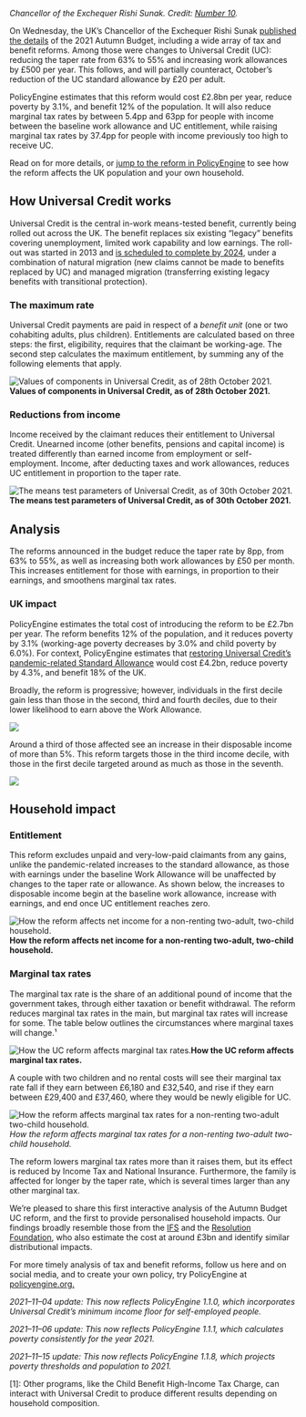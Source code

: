 _Chancellor of the Exchequer Rishi Sunak. Credit: [Number 10](https://www.flickr.com/photos/number10gov/49647526566)._

On Wednesday, the UK’s Chancellor of the Exchequer Rishi Sunak [published the details](https://www.gov.uk/government/topical-events/budget-2021) of the 2021 Autumn Budget, including a wide array of tax and benefit reforms. Among those were changes to Universal Credit (UC): reducing the taper rate from 63% to 55% and increasing work allowances by £500 per year. This follows, and will partially counteract, October’s reduction of the UC standard allowance by £20 per adult.

PolicyEngine estimates that this reform would cost £2.8bn per year, reduce poverty by 3.1%, and benefit 12% of the population. It will also reduce marginal tax rates by between 5.4pp and 63pp for people with income between the baseline work allowance and UC entitlement, while raising marginal tax rates by 37.4pp for people with income previously too high to receive UC.

Read on for more details, or [jump to the reform in PolicyEngine](https://policyengine.org/uk/population-impact?UC_reduction_rate=55&UC_work_allowance_with_housing=335&UC_work_allowance_without_housing=557&policy_date=20211101) to see how the reform affects the UK population and your own household.

## How Universal Credit works

Universal Credit is the central in-work means-tested benefit, currently being rolled out across the UK. The benefit replaces six existing “legacy” benefits covering unemployment, limited work capability and low earnings. The roll-out was started in 2013 and [is scheduled to complete by 2024](https://www.bbc.co.uk/news/uk-51318730), under a combination of natural migration (new claims cannot be made to benefits replaced by UC) and managed migration (transferring existing legacy benefits with transitional protection).

### The maximum rate

Universal Credit payments are paid in respect of a _benefit unit_ (one or two cohabiting adults, plus children). Entitlements are calculated based on three steps: the first, eligibility, requires that the claimant be working-age. The second step calculates the maximum entitlement, by summing any of the following elements that apply.

![*Values of components in Universal Credit, as of 28th October 2021.*](https://cdn-images-1.medium.com/max/2000/1*E5Gdno7MfZgBf6pIQsQVuQ.png)**Values of components in Universal Credit, as of 28th October 2021.**

### Reductions from income

Income received by the claimant reduces their entitlement to Universal Credit. Unearned income (other benefits, pensions and capital income) is treated differently than earned income from employment or self-employment. Income, after deducting taxes and work allowances, reduces UC entitlement in proportion to the taper rate.

![*The means test parameters of Universal Credit, as of 30th October 2021.*](https://cdn-images-1.medium.com/max/2000/1*yLCGkbJixG94IplxwCr0lA.png)**The means test parameters of Universal Credit, as of 30th October 2021.**

## Analysis

The reforms announced in the budget reduce the taper rate by 8pp, from 63% to 55%, as well as increasing both work allowances by £50 per month. This increases entitlement for those with earnings, in proportion to their earnings, and smoothens marginal tax rates.

### UK impact

PolicyEngine estimates the total cost of introducing the reform to be £2.7bn per year. The reform benefits 12% of the population, and it reduces poverty by 3.1% (working-age poverty decreases by 3.0% and child poverty by 6.0%). For context, PolicyEngine estimates that [restoring Universal Credit’s pandemic-related Standard Allowance](https://policyengine.org/uk/population-impact?UC_couple_old=596.58&UC_couple_young=490.6&UC_single_old=411.51&UC_single_young=344) would cost £4.2bn, reduce poverty by 4.3%, and benefit 18% of the UK.

Broadly, the reform is progressive; however, individuals in the first decile gain less than those in the second, third and fourth deciles, due to their lower likelihood to earn above the Work Allowance.

![](https://cdn-images-1.medium.com/max/2432/1*a0kz7ck9hBzc-npkfDT8rg.png)

Around a third of those affected see an increase in their disposable income of more than 5%. This reform targets those in the third income decile, with those in the first decile targeted around as much as those in the seventh.

![](https://cdn-images-1.medium.com/max/2712/1*9kCqPau-QsVxh0O5rAtmTw.png)

## Household impact

### Entitlement

This reform excludes unpaid and very-low-paid claimants from any gains, unlike the pandemic-related increases to the standard allowance, as those with earnings under the baseline Work Allowance will be unaffected by changes to the taper rate or allowance. As shown below, the increases to disposable income begin at the baseline work allowance, increase with earnings, and end once UC entitlement reaches zero.

![*How the reform affects net income for a non-renting two-adult, two-child household.*](https://cdn-images-1.medium.com/max/2712/1*8h6Scwp3WFIk2At1_-zQoA.png)**How the reform affects net income for a non-renting two-adult, two-child household.**

### Marginal tax rates

The marginal tax rate is the share of an additional pound of income that the government takes, through either taxation or benefit withdrawal. The reform reduces marginal tax rates in the main, but marginal tax rates will increase for some. The table below outlines the circumstances where marginal taxes will change.¹

![*How the UC reform affects marginal tax rates.*](https://cdn-images-1.medium.com/max/2000/1*5vOnR-QCusGaBhvRH_CfQQ.png)**How the UC reform affects marginal tax rates.**

A couple with two children and no rental costs will see their marginal tax rate fall if they earn between £6,180 and £32,540, and rise if they earn between £29,400 and £37,460, where they would be newly eligible for UC.

![How the reform affects marginal tax rates for a non-renting two-adult two-child household.](https://cdn-images-1.medium.com/max/2712/1*I3HUX7zt-N33mVlcW9NoyA.png)_How the reform affects marginal tax rates for a non-renting two-adult two-child household._

The reform lowers marginal tax rates more than it raises them, but its effect is reduced by Income Tax and National Insurance. Furthermore, the family is affected for longer by the taper rate, which is several times larger than any other marginal tax.

We’re pleased to share this first interactive analysis of the Autumn Budget UC reform, and the first to provide personalised household impacts. Our findings broadly resemble those from the [IFS](https://ifs.org.uk/uploads/Autumn-Budget-2021-Living-Standards-by-Xiaowei-Xu.pdf) and the [Resolution Foundation](https://www.resolutionfoundation.org/publications/the-boris-budget/), who also estimate the cost at around £3bn and identify similar distributional impacts.

For more timely analysis of tax and benefit reforms, follow us here and on social media, and to create your own policy, try PolicyEngine at [policyengine.org.](https://policyengine.org/)

_2021–11–04 update: This now reflects PolicyEngine 1.1.0, which incorporates Universal Credit’s minimum income floor for self-employed people._

_2021–11–06 update: This now reflects PolicyEngine 1.1.1, which calculates poverty consistently for the year 2021._

_2021–11–15 update: This now reflects PolicyEngine 1.1.8, which projects poverty thresholds and population to 2021._

[1]: Other programs, like the Child Benefit High-Income Tax Charge, can interact with Universal Credit to produce different results depending on household composition.
